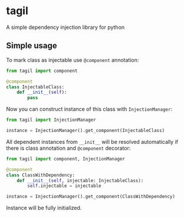 # tagil

A simple dependency injection library for python

## Simple usage

To mark class as injectable use `@component` annotation:

```python
from tagil import component

@component
class InjectableClass:
    def __init__(self):
        pass
```

Now you can construct instance of this class with `InjectionManager`:

```python
from tagil import InjectionManager

instance = InjectionManager().get_component(InjectableClass)
```

All dependent instances from `__init__` will be resolved automatically if there is class annotation and `@component` 
decorator:

```python
from tagil import component, InjectionManager

@component
class ClassWithDependency:
    def __init__(self, injectable: InjectableClass):
        self.injectable = injectable

instance = InjectionManager().get_component(ClassWithDependency)
```

Instance will be fully initialized.
